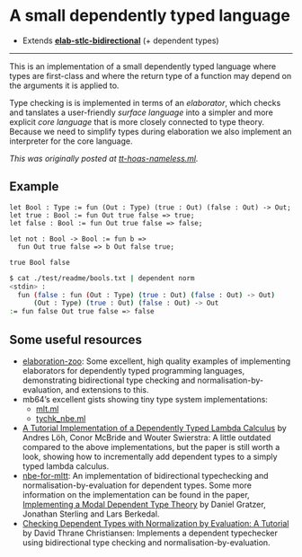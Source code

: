 # A small dependently typed language

- Extends [**elab-stlc-bidirectional**](../elab-stlc-bidirectional) (+ dependent types)

---

This is an implementation of a small dependently typed language where types are
first-class and where the return type of a function may depend on the arguments
it is applied to.

Type checking is is implemented in terms of an _elaborator_, which checks and
tanslates a user-friendly _surface language_ into a simpler and more explicit
_core language_ that is more closely connected to type theory. Because we need
to simplify types during elaboration we also implement an interpreter for the
core language.

*This was originally posted at
[tt-hoas-nameless.ml](https://gist.github.com/brendanzab/a8443e9d267ed142e4603fc3cb5fa9c8).*

## Example

<!-- $MDX file=test/readme/bools.txt -->
```
let Bool : Type := fun (Out : Type) (true : Out) (false : Out) -> Out;
let true : Bool := fun Out true false => true;
let false : Bool := fun Out true false => false;

let not : Bool -> Bool := fun b =>
  fun Out true false => b Out false true;

true Bool false
```

```sh
$ cat ./test/readme/bools.txt | dependent norm
<stdin> :
  fun (false : fun (Out : Type) (true : Out) (false : Out) -> Out)
      (Out : Type) (true : Out) (false : Out) -> Out
:= fun false Out true false => false
```

## Some useful resources

- [elaboration-zoo](https://github.com/AndrasKovacs/elaboration-zoo/):
  Some excellent, high quality examples of implementing elaborators for
  dependently typed programming languages, demonstrating bidirectional type
  checking and normalisation-by-evaluation, and extensions to this.
- mb64’s excellent gists showing tiny type system implementations:
  - [mlt.ml](https://gist.github.com/mb64/4a49d710dcdd1875bebdbc59081acb85)
  - [tychk_nbe.ml](https://gist.github.com/mb64/814836449f60b05113885fe93068bf1d)
- [A Tutorial Implementation of a Dependently Typed Lambda Calculus](https://www.andres-loeh.de/LambdaPi/)
  by Andres Löh, Conor McBride and Wouter Swierstra:
  A little outdated compared to the above implementations, but the paper is
  still worth a look, showing how to incrementally add dependent types to a
  simply typed lambda calculus.
- [nbe-for-mltt](https://github.com/jozefg/nbe-for-mltt): An implementation of
  bidirectional typechecking and normalisation-by-evaluation for dependent
  types. Some more information on the implementation can be found in the paper,
  [Implementing a Modal Dependent Type Theory](https://dl.acm.org/doi/10.1145/3341711)
  by Daniel Gratzer, Jonathan Sterling and Lars Berkedal.
- [Checking Dependent Types with Normalization by Evaluation: A Tutorial](https://davidchristiansen.dk/tutorials/nbe/)
  by David Thrane Christiansen: Implements a dependent typechecker using
  bidirectional type checking and normalisation-by-evaluation.

